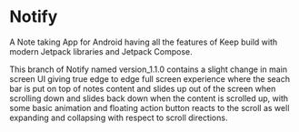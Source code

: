 # Notify
A Note taking App for Android having all the features of Keep build with modern Jetpack libraries and Jetpack Compose.

This branch of Notify named version_1.1.0 contains a slight change in main screen UI giving true edge to edge full screen experience
where the seach bar is put on top of notes content and slides up out of the screen when scrolling down and slides back down when the
content is scrolled up, with some basic animation and floating action button reacts to the scroll as well expanding and collapsing with 
respect to scroll directions.
